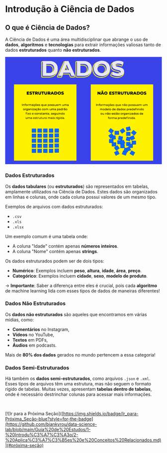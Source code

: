 # Introdução à Ciência de Dados

## O que é Ciência de Dados?
A Ciência de Dados é uma área multidisciplinar que abrange o uso de **dados**, **algoritmos** e **tecnologias** para extrair informações valiosas tanto de dados **estruturados** quanto **não estruturados**.

![alt text](/Imagens/image.png)

### Dados Estruturados
Os **dados tabulares** (ou **estruturados**) são representados em tabelas, amplamente utilizados na Ciência de Dados. Estes dados são organizados em linhas e colunas, onde cada coluna possui valores de um mesmo tipo.

Exemplos de arquivos com dados estruturados:
- `.csv`
- `.xls` 
- `.xlsx`

Um exemplo comum é uma tabela onde:
- A coluna "Idade" contém apenas **números inteiros**.
- A coluna "Nome" contém apenas **strings**.

Os dados estruturados podem ser de dois tipos:
- **Numérico**: Exemplos incluem **peso**, **altura**, **idade**, **área**, **preço**.
- **Categórico**: Exemplos incluem **cidade**, **sexo**, **modelo de produto**.

→ **Importante**: Saber a diferença entre eles é crucial, pois cada **algoritmo** de machine learning lida com esses tipos de dados de maneiras diferentes!

### Dados Não Estruturados
Os **dados não estruturados** são aqueles que encontramos em várias mídias, como:
- **Comentários** no Instagram,
- **Vídeos** no YouTube,
- **Textos** em PDFs,
- **Áudios** em podcasts.

Mais de **80% dos dados** gerados no mundo pertencem a essa categoria!

### Dados Semi-Estruturados
Há também os **dados semi-estruturados**, como arquivos `.json` e `.xml`. Esses tipos de arquivos têm uma estrutura, mas não seguem o formato rígido de tabelas. Muitas vezes, apresentam **tabelas dentro de tabelas**, onde é necessário destrinchar colunas para acessar mais informações.

<br>

[![Ir para a Próxima Seção]([https://img.shields.io/badge/Ir_para-Próxima_Seção-blue?style=for-the-badge](https://github.com/biankyrou/data-science-lab/blob/main/Guia%20de%20Estudos/1-%20Introdu%C3%A7%C3%A3o/2-%20Aplica%C3%A7%C3%B5es%20e%20Conceitos%20Relacionados.md)](#próxima-seção)
